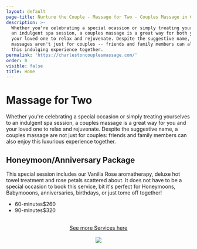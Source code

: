 ```yaml
---
layout: default
page-title: Nurture the Couple - Massage for Two - Couples Massage in Charleston SC
description: >-
  Whether you're celebrating a special ocassion or simply treating yourself to
  an indulgent spa session, a couples massage is a great way for both you and
  your loved one to relax and rejuvenate. Despite the suggestive name, couples
  massages aren't just for couples -- friends and family members can also enjoy
  this indulging experience together.
permalink: 'https://charlestoncouplesmassage.com/'
order: 0
visible: false
title: Home
---
```

<h1>Massage for Two</h1>

Whether you're celebrating a special occasion or simply treating yourselves to an indulgent spa session, a couples massage is a great way for you and your loved one to relax and rejuvenate. Despite the suggestive name, a couples massage are not just for couples: friends and family members can also enjoy this luxurious experience together.

<h2>Honeymoon/Anniversary Package</h2>

This special session includes our Vanilla Rose aromatherapy, deluxe hot towel treatment and rose petals scattered about. It does not have to be a special occasion to book this service, bit it's perfect for Honeymoons, Babymooons, anniversaries, birthdays, or just tome off together!

<ul class="dotted-list">

  <li><span>60-minutes</span><span>$260</span></li>

  <li><span>90-minutes</span><span>$320</span></li>

</ul>

<br>

<center><a href="https://charlestoncouplesmassage.com/services/">See more Services here</a><br><br>

<img src="https://raw.githubusercontent.com/nurturemassage/nurture-the-couple/master/assets/images/couples_massage_charleston_sc.jpg">
